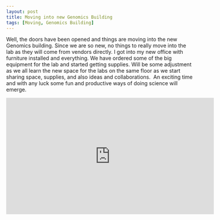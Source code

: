 ```yaml
---
layout: post
title: Moving into new Genomics Building
tags: [Moving, Genomics Building]
---
```


Well, the doors have been opened and things are moving into the new Genomics building. Since we are so new, no things to really move into the lab as they will come from vendors directly.
I got into my new office with furniture installed and everything. We have ordered some of the big equipment for the lab and started getting supplies. Will be some adjustment as we all learn the new space for the labs on the same floor as we start sharing space, supplies, and also ideas and collaborations.  An exciting time and with any luck some fun and productive ways of doing science will emerge.

<iframe width="560" height="315" src="https://www.youtube.com/embed/6-YEy-RPOms" title="YouTube video player" frameborder="0" allow="accelerometer; autoplay; clipboard-write; encrypted-media; gyroscope; picture-in-picture" allowfullscreen></iframe>
